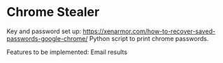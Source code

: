 # Chrome Stealer
Key and password set up: https://xenarmor.com/how-to-recover-saved-passwords-google-chrome/
Python script to print chrome passwords. 

Features to be implemented: Email results

